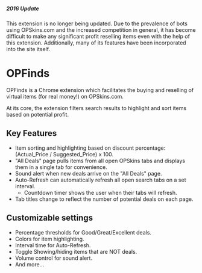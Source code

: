 ##### 2016 Update
This extension is no longer being updated. Due to the prevalence of bots using OPSkins.com and the increased competition in general, it has become difficult to make any significant profit reselling items even with the help of this extension. Additionally, many of its features have been incorporated into the site itself.  

# OPFinds

OPFinds is a Chrome extension which facilitates the buying and reselling of virtual items (for real money!) on OPSkins.com.

At its core, the extension filters search results to highlight and sort items based on potential profit.

## Key Features

* Item sorting and highlighting based on discount percentage: (Actual_Price / Suggested_Price) x 100.
* "All Deals" page pulls items from all open OPSkins tabs and displays them in a single tab for convenience.
* Sound alert when new deals arrive on the "All Deals" page.
* Auto-Refresh can automatically refresh all open search tabs on a set interval.
  * Countdown timer shows the user when their tabs will refresh.
* Tab titles change to reflect the number of potential deals on each page.

## Customizable settings

* Percentage thresholds for Good/Great/Excellent deals.
* Colors for item highlighting.
* Interval time for Auto-Refresh.
* Toggle Showing/hiding items that are NOT deals.
* Volume control for sound alert.
* And more...
